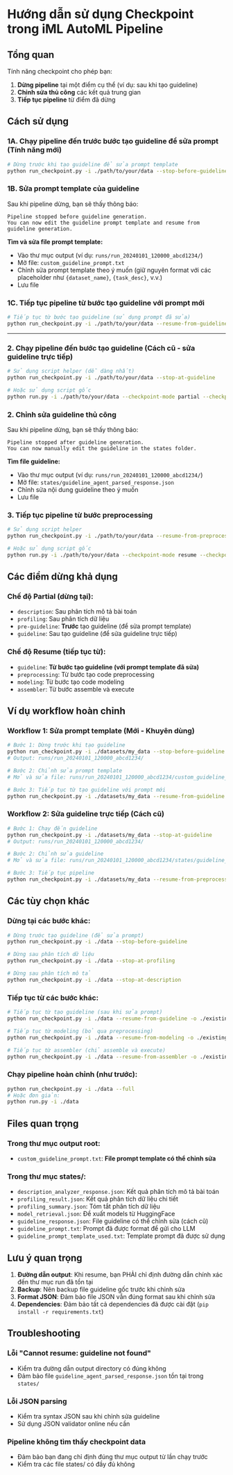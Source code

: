 # Hướng dẫn sử dụng Checkpoint trong iML AutoML Pipeline

## Tổng quan

Tính năng checkpoint cho phép bạn:
1. **Dừng pipeline** tại một điểm cụ thể (ví dụ: sau khi tạo guideline)
2. **Chỉnh sửa thủ công** các kết quả trung gian 
3. **Tiếp tục pipeline** từ điểm đã dừng

## Cách sử dụng

### 1A. Chạy pipeline đến trước bước tạo guideline để sửa prompt (Tính năng mới)

```bash
# Dừng trước khi tạo guideline để sửa prompt template
python run_checkpoint.py -i ./path/to/your/data --stop-before-guideline
```

### 1B. Sửa prompt template của guideline

Sau khi pipeline dừng, bạn sẽ thấy thông báo:
```
Pipeline stopped before guideline generation.
You can now edit the guideline prompt template and resume from guideline generation.
```

**Tìm và sửa file prompt template:**
- Vào thư mục output (ví dụ: `runs/run_20240101_120000_abcd1234/`)
- Mở file: `custom_guideline_prompt.txt`
- Chỉnh sửa prompt template theo ý muốn (giữ nguyên format với các placeholder như `{dataset_name}`, `{task_desc}`, v.v.)
- Lưu file

### 1C. Tiếp tục pipeline từ bước tạo guideline với prompt mới

```bash
# Tiếp tục từ bước tạo guideline (sử dụng prompt đã sửa)
python run_checkpoint.py -i ./path/to/your/data --resume-from-guideline -o ./runs/run_20240101_120000_abcd1234
```

---

### 2. Chạy pipeline đến bước tạo guideline (Cách cũ - sửa guideline trực tiếp)

```bash
# Sử dụng script helper (dễ dàng nhất)
python run_checkpoint.py -i ./path/to/your/data --stop-at-guideline

# Hoặc sử dụng script gốc
python run.py -i ./path/to/your/data --checkpoint-mode partial --checkpoint-action guideline
```

### 2. Chỉnh sửa guideline thủ công

Sau khi pipeline dừng, bạn sẽ thấy thông báo:
```
Pipeline stopped after guideline generation.
You can now manually edit the guideline in the states folder.
```

**Tìm file guideline:**
- Vào thư mục output (ví dụ: `runs/run_20240101_120000_abcd1234/`)
- Mở file: `states/guideline_agent_parsed_response.json`
- Chỉnh sửa nội dung guideline theo ý muốn
- Lưu file

### 3. Tiếp tục pipeline từ bước preprocessing

```bash
# Sử dụng script helper
python run_checkpoint.py -i ./path/to/your/data --resume-from-preprocessing -o ./runs/run_20240101_120000_abcd1234

# Hoặc sử dụng script gốc  
python run.py -i ./path/to/your/data --checkpoint-mode resume --checkpoint-action preprocessing -o ./runs/run_20240101_120000_abcd1234
```

## Các điểm dừng khả dụng

### Chế độ Partial (dừng tại):
- `description`: Sau phân tích mô tả bài toán
- `profiling`: Sau phân tích dữ liệu  
- `pre-guideline`: **Trước** tạo guideline (để sửa prompt template)
- `guideline`: Sau tạo guideline (để sửa guideline trực tiếp)

### Chế độ Resume (tiếp tục từ):
- `guideline`: **Từ bước tạo guideline (với prompt template đã sửa)**
- `preprocessing`: Từ bước tạo code preprocessing
- `modeling`: Từ bước tạo code modeling
- `assembler`: Từ bước assemble và execute

## Ví dụ workflow hoàn chỉnh

### Workflow 1: Sửa prompt template (Mới - Khuyên dùng)
```bash
# Bước 1: Dừng trước khi tạo guideline
python run_checkpoint.py -i ./datasets/my_data --stop-before-guideline
# Output: runs/run_20240101_120000_abcd1234/

# Bước 2: Chỉnh sửa prompt template
# Mở và sửa file: runs/run_20240101_120000_abcd1234/custom_guideline_prompt.txt

# Bước 3: Tiếp tục từ tạo guideline với prompt mới
python run_checkpoint.py -i ./datasets/my_data --resume-from-guideline -o ./runs/run_20240101_120000_abcd1234
```

### Workflow 2: Sửa guideline trực tiếp (Cách cũ)
```bash
# Bước 1: Chạy đến guideline
python run_checkpoint.py -i ./datasets/my_data --stop-at-guideline
# Output: runs/run_20240101_120000_abcd1234/

# Bước 2: Chỉnh sửa guideline
# Mở và sửa file: runs/run_20240101_120000_abcd1234/states/guideline_response.json

# Bước 3: Tiếp tục pipeline
python run_checkpoint.py -i ./datasets/my_data --resume-from-preprocessing -o ./runs/run_20240101_120000_abcd1234
```

## Các tùy chọn khác

### Dừng tại các bước khác:
```bash
# Dừng trước tạo guideline (để sửa prompt)
python run_checkpoint.py -i ./data --stop-before-guideline

# Dừng sau phân tích dữ liệu
python run_checkpoint.py -i ./data --stop-at-profiling

# Dừng sau phân tích mô tả
python run_checkpoint.py -i ./data --stop-at-description
```

### Tiếp tục từ các bước khác:
```bash
# Tiếp tục từ tạo guideline (sau khi sửa prompt)
python run_checkpoint.py -i ./data --resume-from-guideline -o ./existing_run

# Tiếp tục từ modeling (bỏ qua preprocessing)
python run_checkpoint.py -i ./data --resume-from-modeling -o ./existing_run

# Tiếp tục từ assembler (chỉ assemble và execute)
python run_checkpoint.py -i ./data --resume-from-assembler -o ./existing_run
```

### Chạy pipeline hoàn chỉnh (như trước):
```bash
python run_checkpoint.py -i ./data --full
# Hoặc đơn giản:
python run.py -i ./data
```

## Files quan trọng

### Trong thư mục output root:
- `custom_guideline_prompt.txt`: **File prompt template có thể chỉnh sửa**

### Trong thư mục states/:
- `description_analyzer_response.json`: Kết quả phân tích mô tả bài toán
- `profiling_result.json`: Kết quả phân tích dữ liệu chi tiết
- `profiling_summary.json`: Tóm tắt phân tích dữ liệu  
- `model_retrieval.json`: Đề xuất models từ HuggingFace
- `guideline_response.json`: File guideline có thể chỉnh sửa (cách cũ)
- `guideline_prompt.txt`: Prompt đã được format để gửi cho LLM
- `guideline_prompt_template_used.txt`: Template prompt đã được sử dụng

## Lưu ý quan trọng

1. **Đường dẫn output**: Khi resume, bạn PHẢI chỉ định đường dẫn chính xác đến thư mục run đã tồn tại
2. **Backup**: Nên backup file guideline gốc trước khi chỉnh sửa
3. **Format JSON**: Đảm bảo file JSON vẫn đúng format sau khi chỉnh sửa
4. **Dependencies**: Đảm bảo tất cả dependencies đã được cài đặt (`pip install -r requirements.txt`)

## Troubleshooting

### Lỗi "Cannot resume: guideline not found"
- Kiểm tra đường dẫn output directory có đúng không
- Đảm bảo file `guideline_agent_parsed_response.json` tồn tại trong `states/`

### Lỗi JSON parsing  
- Kiểm tra syntax JSON sau khi chỉnh sửa guideline
- Sử dụng JSON validator online nếu cần

### Pipeline không tìm thấy checkpoint data
- Đảm bảo bạn đang chỉ định đúng thư mục output từ lần chạy trước
- Kiểm tra các file states/ có đầy đủ không
